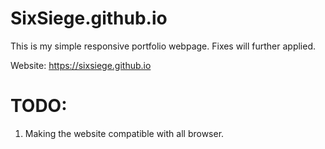 # SixSiege.github.io
This is my simple responsive portfolio webpage. Fixes will further applied.

Website: https://sixsiege.github.io

# TODO:
1. Making the website compatible with all browser.